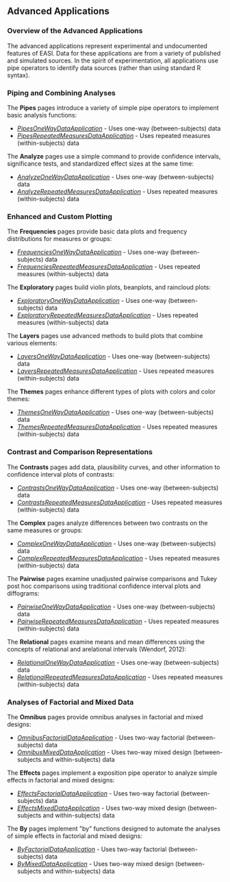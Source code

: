 
## Advanced Applications

### Overview of the Advanced Applications

The advanced applications represent experimental and undocumented features of EASI. Data for these applications are from a variety of published and simulated sources. In the spirit of experimentation, all applications use pipe operators to identify data sources (rather than using standard R syntax).

### Piping and Combining Analyses

The **Pipes** pages introduce a variety of simple pipe operators to implement basic analysis functions:

- [*PipesOneWayDataApplication*](./PipesOneWayDataApplication.md) - Uses one-way (between-subjects) data
- [*PipesRepeatedMeasuresDataApplication*](./PipesRepeatedMeasuresDataApplication.md) - Uses repeated measures (within-subjects) data

The **Analyze** pages use a simple command to provide confidence intervals, significance tests, and standardized effect sizes at the same time:

- [*AnalyzeOneWayDataApplication*](./AnalyzeOneWayDataApplication.md) - Uses one-way (between-subjects) data
- [*AnalyzeRepeatedMeasuresDataApplication*](./AnalyzeRepeatedMeasuresDataApplication.md) - Uses repeated measures (within-subjects) data

### Enhanced and Custom Plotting

The **Frequencies** pages provide basic data plots and frequency distributions for measures or groups:

- [*FrequenciesOneWayDataApplication*](./FrequenciesOneWayDataApplication.md) - Uses one-way (between-subjects) data
- [*FrequenciesRepeatedMeasuresDataApplication*](./FrequenciesRepeatedMeasuresDataApplication.md) - Uses repeated measures (within-subjects) data

The **Exploratory** pages build violin plots, beanplots, and raincloud plots:

- [*ExploratoryOneWayDataApplication*](./ExploratoryOneWayDataApplication.md) - Uses one-way (between-subjects) data
- [*ExploratoryRepeatedMeasuresDataApplication*](./ExploratoryRepeatedMeasuresDataApplication.md) - Uses repeated measures (within-subjects) data

The **Layers** pages use advanced methods to build plots that combine various elements:

- [*LayersOneWayDataApplication*](./LayersOneWayDataApplication.md) - Uses one-way (between-subjects) data
- [*LayersRepeatedMeasuresDataApplication*](./LayersRepeatedMeasuresDataApplication.md) - Uses repeated measures (within-subjects) data

The **Themes** pages enhance different types of plots with colors and color themes:

- [*ThemesOneWayDataApplication*](./ThemesOneWayDataApplication.md) - Uses one-way (between-subjects) data
- [*ThemesRepeatedMeasuresDataApplication*](./ThemesRepeatedMeasuresDataApplication.md) - Uses repeated measures (within-subjects) data

### Contrast and Comparison Representations

The **Contrasts** pages add data, plausibility curves, and other information to confidence interval plots of contrasts:

- [*ContrastsOneWayDataApplication*](./ContrastsOneWayDataApplication.md) - Uses one-way (between-subjects) data
- [*ContrastsRepeatedMeasuresDataApplication*](./ContrastsRepeatedMeasuresDataApplication.md) - Uses repeated measures (within-subjects) data

The **Complex** pages analyze differences between two contrasts on the same measures or groups:

- [*ComplexOneWayDataApplication*](./ComplexOneWayDataApplication.md) - Uses one-way (between-subjects) data
- [*ComplexRepeatedMeasuresDataApplication*](./ComplexRepeatedMeasuresDataApplication.md) - Uses repeated measures (within-subjects) data

The **Pairwise** pages examine unadjusted pairwise comparisons and Tukey post hoc comparisons using traditional confidence interval plots and diffograms:

- [*PairwiseOneWayDataApplication*](./PairwiseOneWayDataApplication.md) - Uses one-way (between-subjects) data
- [*PairwiseRepeatedMeasuresDataApplication*](./PairwiseRepeatedMeasuresDataApplication.md) - Uses repeated measures (within-subjects) data

The **Relational** pages examine means and mean differences using the concepts of relational and arelational intervals (Wendorf, 2012):

- [*RelationalOneWayDataApplication*](./RelationalOneWayDataApplication.md) - Uses one-way (between-subjects) data
- [*RelationalRepeatedMeasuresDataApplication*](./RelationalRepeatedMeasuresDataApplication.md) - Uses repeated measures (within-subjects) data

### Analyses of Factorial and Mixed Data

The **Omnibus** pages provide omnibus analyses in factorial and mixed designs:

- [*OmnibusFactorialDataApplication*](./OmnibusFactorialDataApplication.md) - Uses two-way factorial (between-subjects) data
- [*OmnibusMixedDataApplication*](./OmnibusMixedDataApplication.md) - Uses two-way mixed design (between-subjects and within-subjects) data

The **Effects** pages implement a exposition pipe operator to analyze simple effects in factorial and mixed designs:

- [*EffectsFactorialDataApplication*](./EffectsFactorialDataApplication.md) - Uses two-way factorial (between-subjects) data
- [*EffectsMixedDataApplication*](./EffectsMixedDataApplication.md) - Uses two-way mixed design (between-subjects and within-subjects) data

The **By** pages implement "by" functions designed to automate the analyses of simple effects in factorial and mixed designs:

- [*ByFactorialDataApplication*](./ByFactorialDataApplication.md) - Uses two-way factorial (between-subjects) data
- [*ByMixedDataApplication*](./ByMixedDataApplication.md) - Uses two-way mixed design (between-subjects and within-subjects) data
